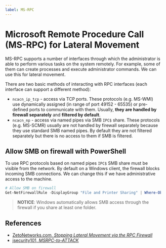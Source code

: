 ```yaml
---
label: MS-RPC
---
```


# Microsoft Remote Procedure Call (MS-RPC) for Lateral Movement

MS-RPC supports a number of interfaces through which the administrator is able to perform various tasks on the system remotely. For example, some of them can create processes and execute administrator commands. We can use this for lateral movement.

There are two basic methods of interacting with RPC interfaces (each interface can support a different method):

- `ncacn_ip_tcp` - access via TCP ports. These protocols (e.g. MS-WMI) use dynamically assigned (in range of port 49152 - 65535) or pre-defined ports to communicate with them. Usually, **they are handled by firewall separately** and **filtered by default**.
- `ncacn_np` - access via named pipes via SMB `IPC$` share. These protocols (e.g. MS-SCMR) usually are not handled by firewall separately because they use standard SMB named pipes. By default they are not filtered separately but there is no access to them if SMB is filtered.

## Allow SMB on firewall with PowerShell

To use RPC protocols based on named pipes `IPC$` SMB share must be visible from the network. By default on a Windows client, the firewall blocks incoming SMB connections. We can change this if we have administrative access to the machine.

```powershell
# Allow SMB on firewall
Get-NetFirewallRule -DisplayGroup "File and Printer Sharing" | Where-Object {$_.Name -like "*SMB-In*"} | Enable-NetFirewallRule
```

> **NOTICE**: Windows automatically allows SMB access through the firewall if you share at least one folder.

## References

- [ZetoNetworks.com, _Stopping Lateral Movement via the RPC Firewall_](https://zeronetworks.com/blog/stopping-lateral-movement-via-the-rpc-firewall)
- [jsecurity101, _MSRPC-to-ATTACK_](https://github.com/jsecurity101/MSRPC-to-ATTACK)
